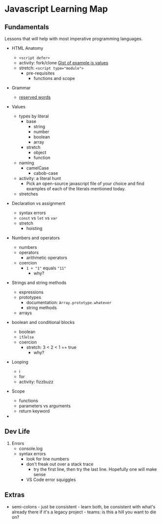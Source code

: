 # Javascript Learning Map
## Fundamentals
Lessons that will help with most imperative programming languages.
- HTML Anatomy
    - `<script defer>`
    - activity: fork/clone [Gist of example js values](https://gist.github.com/acidtone/d85a9a0ba6bccfa73cfb269d65a25839)
    - stretch: `<script type="module">`
        - pre-requisites
            - functions and scope
- Grammar
    - [reserved words](https://www.w3schools.com/js/js_reserved.asp)
- Values
    - types by literal
        - base
            - string
            - number
            - boolean
            - array
        - stretch
            - object
            - function
    - naming
        - camelCase
            - cabob-case
    - activity: a literal hunt
        - Pick an open-source javascript file of your choice and find examples of each of the literals mentioned today.
    - stretches
- Declaration vs assignment
    - syntax errors
    - `const` vs `let` vs `var`
    - stretch
        - hoisting
- Numbers and operators
    - numbers
    - operators
        - arithmetic operators
    - coercion
        - `1 + "1"` equals `"11"`  
            - why?

- Strings and string methods
    - expressions
    - prototypes
        - documentation: `Array.prototype.whatever`
        - string methods
    - arrays
- boolean and conditional blocks
    - boolean        
    - `if`/`else`
    - coercion
        - stretch: 3 < 2 < 1 == true 
            - why?
- Looping
    - i
    - for
    - activity: fizzbuzz
- Scope
    - functions
    - parameters vs arguments
    - return keyword
- 

## Dev Life
1. Errors
    - console.log
    - syntax errors
        - look for line numbers
        - don't freak out over a stack trace
            - try the first line, then try the last line. Hopefully one will make sense
        - VS Code error squiggles

## Extras
- semi-colons
        - just be consistent
        - learn both, be consistent with what's already there if it's a legacy project
        - teams: is this a hill you want to die on?
